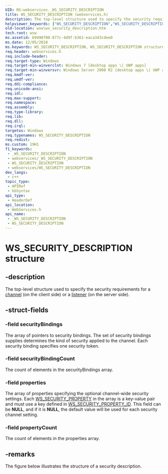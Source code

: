 ```yaml
---
UID: NS:webservices._WS_SECURITY_DESCRIPTION
title: WS_SECURITY_DESCRIPTION (webservices.h)
description: The top-level structure used to specify the security requirements for a channel (on the client side) or a listener (on the server side).
helpviewer_keywords: ["WS_SECURITY_DESCRIPTION","WS_SECURITY_DESCRIPTION structure [Web Services for Windows]","webservices/WS_SECURITY_DESCRIPTION","wsw.ws_security_description"]
old-location: wsw\ws_security_description.htm
tech.root: wsw
ms.assetid: b9490f00-877c-4d9f-b361-eaca343cdee0
ms.date: 12/05/2018
ms.keywords: WS_SECURITY_DESCRIPTION, WS_SECURITY_DESCRIPTION structure [Web Services for Windows], webservices/WS_SECURITY_DESCRIPTION, wsw.ws_security_description
req.header: webservices.h
req.include-header: 
req.target-type: Windows
req.target-min-winverclnt: Windows 7 [desktop apps \| UWP apps]
req.target-min-winversvr: Windows Server 2008 R2 [desktop apps \| UWP apps]
req.kmdf-ver: 
req.umdf-ver: 
req.ddi-compliance: 
req.unicode-ansi: 
req.idl: 
req.max-support: 
req.namespace: 
req.assembly: 
req.type-library: 
req.lib: 
req.dll: 
req.irql: 
targetos: Windows
req.typenames: WS_SECURITY_DESCRIPTION
req.redist: 
ms.custom: 19H1
f1_keywords:
 - _WS_SECURITY_DESCRIPTION
 - webservices/_WS_SECURITY_DESCRIPTION
 - WS_SECURITY_DESCRIPTION
 - webservices/WS_SECURITY_DESCRIPTION
dev_langs:
 - c++
topic_type:
 - APIRef
 - kbSyntax
api_type:
 - HeaderDef
api_location:
 - WebServices.h
api_name:
 - _WS_SECURITY_DESCRIPTION
 - WS_SECURITY_DESCRIPTION
---
```


# WS_SECURITY_DESCRIPTION structure


## -description

The top-level structure used to specify the security requirements for
a <a href="/windows/desktop/api/webservices/nf-webservices-wscreatechannel">channel</a> (on the client side) or a <a href="/windows/desktop/api/webservices/nf-webservices-wscreatelistener">listener</a> (on the server side).

## -struct-fields

### -field securityBindings

The array of pointers to security bindings.  The set of security
bindings supplies determines the kind of security applied to the
channel.  Each security binding specifies one security token.

### -field securityBindingCount

The count of elements in the securityBindings array.

### -field properties

The array of properties specifying the optional channel-wide security
settings.  Each <a href="/windows/desktop/api/webservices/ns-webservices-ws_security_property">WS_SECURITY_PROPERTY</a> in the array is a key-value
pair and must use a key defined in <a href="/windows/desktop/api/webservices/ne-webservices-ws_security_property_id">WS_SECURITY_PROPERTY_ID</a>.  This field can be <b>NULL</b>,
and if it is <b>NULL</b>, the default value will be used for each security
channel setting.

### -field propertyCount

The count of elements in the properties array.

## -remarks

The figure below illustrates the structure of a security description.
            

<img alt="" src="images/SecurityDescription.png"/>

